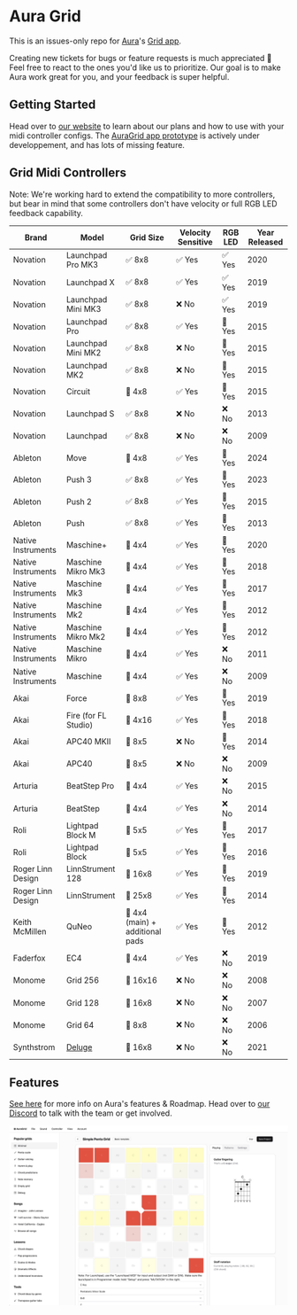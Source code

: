# Aura Grid

 
This is an issues-only repo for [Aura](https://aura.town)'s [Grid app](https://app.aura.town).

Creating new tickets for bugs or feature requests is much appreciated 🙂 Feel free to react to the ones you'd like us to prioritize. Our goal is to make Aura work great for you, and your feedback is super helpful.

## Getting Started

Head over to [our website](https://aura.town) to learn about our plans and how to use with your midi controller configs. The [AuraGrid app prototype](https://app.aura.town) is actively under developpement, and has lots of missing feature. 


## Grid Midi Controllers

Note: We're working hard to extend the compatibility to more controllers, but bear in mind that some controllers don't have velocity or full RGB LED feedback capability.


| Brand | Model | Grid Size | Velocity Sensitive | RGB LED | Year Released |
|-------|-------|-----------|---------------------|---------|---------------|
| Novation | Launchpad Pro MK3 | ✅ 8x8 | ✅ Yes | ✅ Yes | 2020 |
| Novation | Launchpad X | ✅ 8x8 | ✅ Yes | ✅ Yes | 2019 |
| Novation | Launchpad Mini MK3 | ✅ 8x8 | ❌ No | ✅ Yes | 2019 |
| Novation | Launchpad Pro | ✅ 8x8 | ✅ Yes | 🧪 Yes | 2015 |
| Novation | Launchpad Mini MK2 | ✅ 8x8 | ❌ No | 🚧 Yes | 2015 |
| Novation | Launchpad MK2 | ✅ 8x8 | ❌ No | 🚧 Yes | 2015 |
| Novation | Circuit | 🚧 4x8 | ✅ Yes | 🚧 Yes | 2015 |
| Novation | Launchpad S | ✅ 8x8 | ❌ No | ❌ No | 2013 |
| Novation | Launchpad | ✅ 8x8 | ❌ No | ❌ No | 2009 |
| Ableton | Move | 🚧 4x8 | ✅ Yes | 🚧 Yes | 2024 |
| Ableton | Push 3 | ✅ 8x8 | ✅ Yes | 🚧 Yes | 2023 |
| Ableton | Push 2 | ✅ 8x8 | ✅ Yes | 🚧 Yes | 2015 |
| Ableton | Push | ✅ 8x8 | ✅ Yes | 🚧 Yes | 2013 |
| Native Instruments | Maschine+ | 🚧 4x4 | ✅ Yes | 🚧 Yes | 2020 |
| Native Instruments | Maschine Mikro Mk3 | 🚧 4x4 | ✅ Yes | 🚧 Yes | 2018 |
| Native Instruments | Maschine Mk3 | 🚧 4x4 | ✅ Yes | 🚧 Yes | 2017 |
| Native Instruments | Maschine Mk2 | 🚧 4x4 | ✅ Yes | 🚧 Yes | 2012 |
| Native Instruments | Maschine Mikro Mk2 | 🚧 4x4 | ✅ Yes | 🚧 Yes | 2012 |
| Native Instruments | Maschine Mikro | 🚧 4x4 | ✅ Yes | ❌ No | 2011 |
| Native Instruments | Maschine | 🚧 4x4 | ✅ Yes | ❌ No | 2009 |
| Akai | Force | 🚧 8x8 | ✅ Yes | 🚧 Yes | 2019 |
| Akai | Fire (for FL Studio) | 🚧 4x16 | ✅ Yes | 🚧 Yes | 2018 |
| Akai | APC40 MKII | 🚧 8x5 | ❌ No | 🚧 Yes | 2014 |
| Akai | APC40 | 🚧 8x5 | ❌ No | ❌ No | 2009 |
| Arturia | BeatStep Pro | 🚧 4x4 | ✅ Yes | ❌ No | 2015 |
| Arturia | BeatStep | 🚧 4x4 | ✅ Yes | ❌ No | 2014 |
| Roli | Lightpad Block M | 🚧 5x5 | ✅ Yes | 🚧 Yes | 2017 |
| Roli | Lightpad Block | 🚧 5x5 | ✅ Yes | 🚧 Yes | 2016 |
| Roger Linn Design | LinnStrument 128 | 🚧 16x8 | ✅ Yes | 🚧 Yes | 2019 |
| Roger Linn Design | LinnStrument | 🚧 25x8 | ✅ Yes | 🚧 Yes | 2014 |
| Keith McMillen | QuNeo | 🚧 4x4 (main) + additional pads | ✅ Yes | 🚧 Yes | 2012 |
| Faderfox | EC4 | 🚧 4x4 | ✅ Yes | ❌ No | 2019 |
| Monome | Grid 256 | 🚧 16x16 | ❌ No | ❌ No | 2008 |
| Monome | Grid 128 | 🚧 16x8 | ❌ No | ❌ No | 2007 |
| Monome | Grid 64 | 🚧 8x8 | ❌ No | ❌ No | 2006 |
| Synthstrom | [Deluge](https://synthstrom.com/product/deluge/) | 🚧 16x8 | ❌ No | ❌ No | 2021 |

## Features

[See here](https://aura.town) for more info on Aura's features & Roadmap.
Head over to  [ our Discord](https://discord.gg/kcrMkwxA9e) to talk with the team or get involved.



![aura grid midi interface audio tonnetz](./screen1.png)
